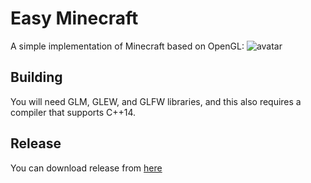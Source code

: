 # Easy Minecraft
A simple implementation of Minecraft based on OpenGL:
![avatar](https://raw.githubusercontent.com/wnkai/EasyMinecraft/master/img/Snipaste_2019-11-12_16-20-39.jpg)

## Building
You will need GLM, GLEW, and GLFW libraries, and this also requires a compiler that supports C++14.

## Release

You can download release from [here](https://github.com/wnkai/EasyMinecraft/releases)
